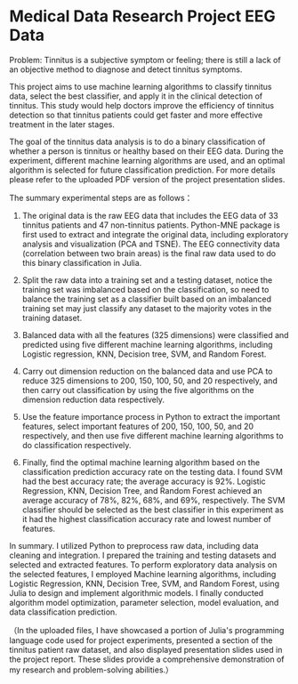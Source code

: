 # Medical Data Research Project EEG Data


Problem: Tinnitus is a subjective symptom or feeling; there is still a lack of an objective method to diagnose and detect tinnitus symptoms.

This project aims to use machine learning algorithms to classify tinnitus data, select the best classifier, and apply it in the clinical detection of tinnitus. This study would help doctors improve the efficiency of tinnitus detection so that tinnitus patients could get faster and more effective treatment in the later stages.

The goal of the tinnitus data analysis is to do a binary classification of whether a person is tinnitus or healthy based on their EEG data. During the experiment, different machine learning algorithms are used, and an optimal algorithm is selected for future classification prediction. For more details please refer to the uploaded PDF version of the project presentation slides.

The summary experimental steps are as follows：

1. The original data is the raw EEG data that includes the EEG data of 33 tinnitus patients and 47 non-tinnitus patients. Python-MNE package is first used to extract and integrate the original data, including exploratory analysis and visualization (PCA and TSNE). The EEG connectivity data (correlation between two brain areas) is the final raw data used to do this binary classification in Julia.
 
2. Split the raw data into a training set and a testing dataset, notice the training set was imbalanced based on the classification, so need to balance the training set as a classifier built based on an imbalanced training set may just classify any dataset to the majority votes in the training dataset.
 
3. Balanced data with all the features (325 dimensions) were classified and predicted using five different machine learning algorithms, including Logistic regression, KNN, Decision tree, SVM, and Random Forest.
   
4. Carry out dimension reduction on the balanced data and use PCA to reduce 325 dimensions to 200, 150, 100, 50, and 20 respectively, and then carry out classification by using the five algorithms on the dimension reduction data respectively.
   
5. Use the feature importance process in Python to extract the important features, select important features of 200, 150, 100, 50, and 20 respectively, and then use five different machine learning algorithms to do classification respectively.
    
6. Finally, find the optimal machine learning algorithm based on the classification prediction accuracy rate on the testing data. I found SVM had the best accuracy rate; the average accuracy is 92%. Logistic Regression, KNN, Decision Tree, and Random Forest achieved an average accuracy of 78%, 82%, 68%, and 69%, respectively. The SVM classifier should be selected as the best classifier in this experiment as it had the highest classification accuracy rate and lowest number of features.


In summary. I utilized Python to preprocess raw data, including data cleaning and integration. I prepared the training and testing datasets and selected and extracted features. To perform exploratory data analysis on the selected features, I employed Machine learning algorithms, including Logistic Regression, KNN, Decision Tree, SVM, and Random Forest, using Julia to design and implement algorithmic models. I finally conducted algorithm model optimization, parameter selection, model evaluation, and data classification prediction.

（In the uploaded files, I have showcased a portion of Julia's programming language code used for project experiments, presented a section of the tinnitus patient raw dataset, and also displayed presentation slides used in the project report. These slides provide a comprehensive demonstration of my research and problem-solving abilities.）



